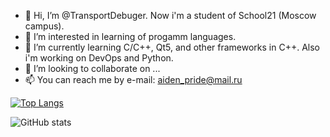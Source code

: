- 👋 Hi, I’m @TransportDebuger. Now i'm a student of School21 (Moscow campus).
- 👀 I’m interested in learning of progamm languages.
- 🌱 I’m currently learning C/C++, Qt5, and other frameworks in C++. Also i'm working on DevOps and Python.
- 💞️ I’m looking to collaborate on ...
- 📫 You can reach me by e-mail: aiden_pride@mail.ru

[![Top Langs](https://github-readme-stats.vercel.app/api/top-langs/?username=TransportDebuger&langs_count=20)](https://github.com/anuraghazra/github-readme-stats)

![GitHub stats](https://github-readme-stats.vercel.app/api?username=TransportDebuger&show_icons=true&theme=transparent)
<!---
TransportDebuger/TransportDebuger is a ✨ special ✨ repository because its `README.md` (this file) appears on your GitHub profile.
You can click the Preview link to take a look at your changes.
--->
